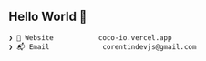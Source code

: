 ## Hello World 🕺
```
❯ 🏡 Website           coco-io.vercel.app
❯ 📬 Email             corentindevjs@gmail.com
```
